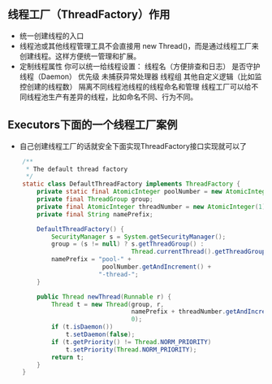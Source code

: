 ## 线程工厂（ThreadFactory）作用
- 统一创建线程的入口
- 线程池或其他线程管理工具不会直接用 new Thread()，而是通过线程工厂来创建线程。这样方便统一管理和扩展。
- 定制线程属性
你可以统一给线程设置： 线程名（方便排查和日志） 是否守护线程（Daemon） 优先级 未捕获异常处理器 线程组 其他自定义逻辑（比如监控创建的线程数）
隔离不同线程池线程的线程命名和管理 线程工厂可以给不同线程池生产有差异的线程，比如命名不同、行为不同。  
## Executors下面的一个线程工厂案例  
- 自己创建线程工厂的话就安全下面实现ThreadFactory接口实现就可以了
```java
    /**
     * The default thread factory
     */
    static class DefaultThreadFactory implements ThreadFactory {
        private static final AtomicInteger poolNumber = new AtomicInteger(1);
        private final ThreadGroup group;
        private final AtomicInteger threadNumber = new AtomicInteger(1);
        private final String namePrefix;

        DefaultThreadFactory() {
            SecurityManager s = System.getSecurityManager();
            group = (s != null) ? s.getThreadGroup() :
                                  Thread.currentThread().getThreadGroup();
            namePrefix = "pool-" +
                          poolNumber.getAndIncrement() +
                         "-thread-";
        }

        public Thread newThread(Runnable r) {
            Thread t = new Thread(group, r,
                                  namePrefix + threadNumber.getAndIncrement(),
                                  0);
            if (t.isDaemon())
                t.setDaemon(false);
            if (t.getPriority() != Thread.NORM_PRIORITY)
                t.setPriority(Thread.NORM_PRIORITY);
            return t;
        }
    }
```